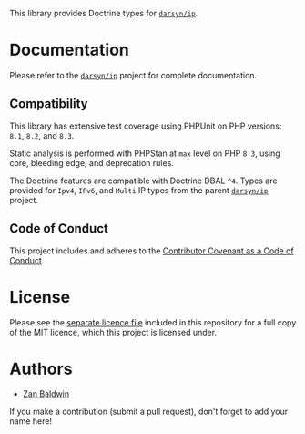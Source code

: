 This library provides Doctrine types for [`darsyn/ip`][ip].

# Documentation

Please refer to the [`darsyn/ip`][ip] project for complete documentation.

## Compatibility

This library has extensive test coverage using PHPUnit on PHP versions: `8.1`, `8.2`, and `8.3`.

Static analysis is performed with PHPStan at `max` level on PHP `8.3`, using
core, bleeding edge, and deprecation rules.

The Doctrine features are compatible with Doctrine DBAL `^4`. Types
are provided for `Ipv4`, `IPv6`, and `Multi` IP types from the parent
[`darsyn/ip`][ip] project.

## Code of Conduct

This project includes and adheres to the [Contributor Covenant as a Code of
Conduct](CODE_OF_CONDUCT.md).

# License

Please see the [separate licence file](LICENSE.md) included in this repository
for a full copy of the MIT licence, which this project is licensed under.

# Authors

- [Zan Baldwin](https://zanbaldwin.com)

If you make a contribution (submit a pull request), don't forget to add your
name here!

[ip]: https://packagist.org/packages/darsyn/ip
